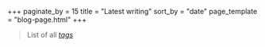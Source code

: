 +++
paginate_by = 15
title = "Latest writing"
sort_by = "date"
page_template = "blog-page.html"
+++

> List of all *[tags](/tags)*
